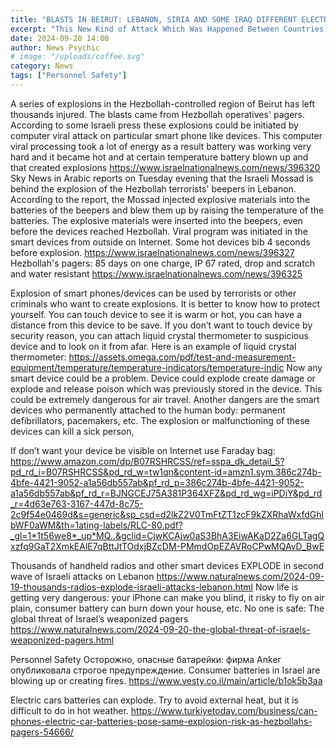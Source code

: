 ```yaml
---
title: "BLASTS IN BEIRUT: LEBANON, SIRIA AND SOME IRAQ DIFFERENT ELECTRONIC SMART DEVICES EXPLODE, 5000 INJURED, MORE THAN 50 DEAD"
excerpt: "This New Kind of Attack Which Was Happened Between Countries at War. But the Same Kind of Attack Could Be Used by Terrorist or Anybody to Reach Various People in Different Countries"  
date: 2024-09-20 14:00
author: News Psychic
# image: "/uploads/coffee.svg"
category: News
tags: ["Personnel Safety"]
---
```


A series of explosions in the Hezbollah-controlled region of Beirut has left thousands injured. The blasts came from Hezbollah operatives' pagers. According to some Israeli press these explosions could be initiated by computer viral attack on particular smart phone like devices. This computer viral processing took a lot of energy as a result battery was working very hard and it became hot and at certain temperature battery blown up and that created explosions
https://www.israelnationalnews.com/news/396320
Sky News in Arabic reports on Tuesday evening that the Israeli Mossad is behind the explosion of the Hezbollah terrorists' beepers in Lebanon. According to the report, the Mossad injected explosive materials into the batteries of the beepers and blew them up by raising the temperature of the batteries.
The explosive materials were inserted into the beepers, even before the devices reached Hezbollah. Viral program was initiated in the smart devices from outside on Internet. Some hot devices bib 4 seconds before explosion. 
https://www.israelnationalnews.com/news/396327
Hezbollah's pagers: 85 days on one charge, IP 67 rated, drop and scratch and water resistant
https://www.israelnationalnews.com/news/396325

Explosion of smart phones/devices can be used by terrorists or other criminals who want to create explosions. It is better to know how to protect yourself. You can touch device to see it is warm or hot, you can have a distance from this device to be save. If you don’t want to touch device by security reason, you can attach liquid crystal thermometer to suspicious device and to look on it from afar. Here is an example of liquid crystal thermometer:
https://assets.omega.com/pdf/test-and-measurement-equipment/temperature/temperature-indicators/temperature-indic Now any smart device could be a problem. Device could explode create damage or explode and release poison which was previously stored in the device. This could be extremely dangerous for air travel.
Another dangers are the smart devices who permanently attached to the human body: permanent defibrillators, pacemakers, etc. The explosion or malfunctioning of these devices can kill a sick person,

If don’t want your device be visible on Internet use Faraday bag:
https://www.amazon.com/dp/B07RSHRCSS/ref=sspa_dk_detail_5?pd_rd_i=B07RSHRCSS&pd_rd_w=tw1qn&content-id=amzn1.sym.386c274b-4bfe-4421-9052-a1a56db557ab&pf_rd_p=386c274b-4bfe-4421-9052-a1a56db557ab&pf_rd_r=BJNGCEJ75A381P364XFZ&pd_rd_wg=iPDiY&pd_rd_r=4d63e763-3167-447d-8c75-2c9f54e0469d&s=generic&sp_csd=d2lkZ2V0TmFtZT1zcF9kZXRhaWxfdGhlbWF0aWM&th=1ating-labels/RLC-80.pdf?_gl=1*1t56we8*_up*MQ..&gclid=CjwKCAjw0aS3BhA3EiwAKaD2Za6GLTagQxzfq9GaT2XmkEAlE7qBttJtTOdxjBZcDM-PMmdOpEZAVRoCPwMQAvD_BwE

Thousands of handheld radios and other smart devices EXPLODE in second wave of Israeli attacks on Lebanon
https://www.naturalnews.com/2024-09-19-thousands-radios-explode-israeli-attacks-lebanon.html
Now life is getting very dangerous: your iPhone can make you blind, it risky to fly on air plain, consumer battery can burn down your house, etc.  No one is safe: The global threat of Israel’s weaponized pagers
https://www.naturalnews.com/2024-09-20-the-global-threat-of-israels-weaponized-pagers.html

Personnel Safety Осторожно, опасные батарейки: фирма Anker опубликовала строгое предупреждение. Consumer batteries in Israel are blowing up or creating fires. 
https://www.vesty.co.il/main/article/b1ok5b3aa

Electric cars batteries can explode. Try to avoid external heat, but it is difficult to do in hot weather.
https://www.turkiyetoday.com/business/can-phones-electric-car-batteries-pose-same-explosion-risk-as-hezbollahs-pagers-54666/
